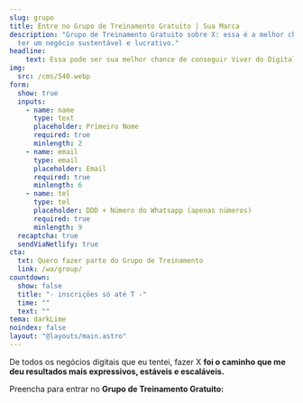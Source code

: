 ```yaml
---
slug: grupo
title: Entre no Grupo de Treinamento Gratuito | Sua Marca
description: "Grupo de Treinamento Gratuito sobre X: essa é a melhor chance de
  ter um negócio sustentável e lucrativo."
headline: 
    text: Essa pode ser sua melhor chance de conseguir Viver do Digital
img:
  src: /cms/540.webp
form:
  show: true
  inputs:
    - name: name
      type: text
      placeholder: Primeiro Nome
      required: true
      minlength: 2
    - name: email
      type: email
      placeholder: Email
      required: true
      minlength: 6
    - name: tel
      type: tel
      placeholder: DDD + Número do Whatsapp (apenas números)
      required: true
      minlength: 9
  recaptcha: true
  sendViaNetlify: true
cta:
  txt: Quero fazer parte do Grupo de Treinamento
  link: /wa/group/
countdown:
  show: false
  title: "- inscrições só até T -"
  time: ""
  text: ""
tema: darkLime
noindex: false
layout: "@layouts/main.astro"
---
```

De todos os negócios digitais que eu tentei, fazer X **foi o caminho que me deu resultados mais expressivos, estáveis e escaláveis.**

Preencha para entrar no **Grupo de Treinamento Gratuito:**